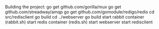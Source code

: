 Building the project:
go get github.com/gorilla/mux
go get github.com/streadway/amqp
go get github.com/gomodule/redigo/redis
cd src/redisclient
go build
cd ../webserver
go build
start rabbit container (rabbit.sh)
start redis container (redis.sh)
start webserver
start redisclient
